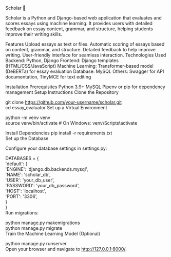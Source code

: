 Scholar 📝

Scholar is a Python and Django-based web application that evaluates and scores essays using machine learning. It provides users with detailed feedback on essay content, grammar, and structure, helping students improve their writing skills.

Features
Upload essays as text or files.
Automatic scoring of essays based on content, grammar, and structure.
Detailed feedback to help improve writing.
User-friendly interface for seamless interaction.
Technologies Used
Backend: Python, Django
Frontend: Django templates (HTML/CSS/JavaScript)
Machine Learning: Transformer-based model (DeBERTa) for essay evaluation
Database: MySQL
Others: Swagger for API documentation, TinyMCE for text editing

Installation
Prerequisites
Python 3.9+
MySQL
Pipenv or pip for dependency management
Setup Instructions
Clone the Repository


git clone https://github.com/your-username/scholar.git  
cd essay_evaluator
Set up a Virtual Environment

python -m venv venv  
source venv/bin/activate    # On Windows: venv\Scripts\activate  


Install Dependencies
pip install -r requirements.txt  
Set up the Database

Configure your database settings in settings.py:

DATABASES = {  
    'default': {  
        'ENGINE': 'django.db.backends.mysql',  
        'NAME': 'scholar_db',  
        'USER': 'your_db_user',  
        'PASSWORD': 'your_db_password',  
        'HOST': 'localhost',  
        'PORT': '3306',  
    }  
}  
Run migrations:

python manage.py makemigrations  
python manage.py migrate  
Train the Machine Learning Model (Optional)


python manage.py runserver  
Open your browser and navigate to http://127.0.0.1:8000/.
